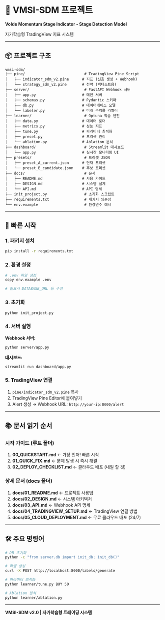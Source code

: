 # 🚀 VMSI-SDM 프로젝트

**Volde Momentum Stage Indicator - Stage Detection Model**

자가학습형 TradingView 지표 시스템

---

## 📦 프로젝트 구조

```
vmsi-sdm/
├── pine/                           # TradingView Pine Script
│   ├── indicator_sdm_v2.pine      # 지표 (신호 생성 + Webhook)
│   └── strategy_sdm_v2.pine       # 전략 (백테스트용)
├── server/                         # FastAPI Webhook 서버
│   ├── app.py                     # 메인 서버
│   ├── schemas.py                 # Pydantic 스키마
│   ├── db.py                      # 데이터베이스 모델
│   └── labeler.py                 # 미래 수익률 라벨러
├── learner/                        # Optuna 학습 엔진
│   ├── data.py                    # 데이터 로더
│   ├── metrics.py                 # 성능 지표
│   ├── tune.py                    # 파라미터 최적화
│   ├── preset.py                  # 프리셋 관리
│   └── ablation.py                # Ablation 분석
├── dashboard/                      # Streamlit 대시보드
│   └── app.py                     # 실시간 모니터링 UI
├── presets/                        # 프리셋 JSON
│   ├── preset_A_current.json      # 현재 프리셋
│   └── preset_B_candidate.json    # 후보 프리셋
├── docs/                           # 문서
│   ├── README.md                  # 사용 가이드
│   ├── DESIGN.md                  # 시스템 설계
│   └── API.md                     # API 명세
├── init_project.py                 # 초기화 스크립트
├── requirements.txt                # 패키지 의존성
└── env.example                     # 환경변수 예시
```

---

## 🎯 빠른 시작

### 1. 패키지 설치

```bash
pip install -r requirements.txt
```

### 2. 환경 설정

```bash
# .env 파일 생성
copy env.example .env

# 필요시 DATABASE_URL 등 수정
```

### 3. 초기화

```bash
python init_project.py
```

### 4. 서버 실행

**Webhook 서버:**
```bash
python server/app.py
```

**대시보드:**
```bash
streamlit run dashboard/app.py
```

### 5. TradingView 연결

1. `pine/indicator_sdm_v2.pine` 복사
2. TradingView Pine Editor에 붙여넣기
3. Alert 생성 → Webhook URL: `http://your-ip:8000/alert`

---

## 📚 문서 읽기 순서

### 시작 가이드 (루트 폴더)
1. **00_QUICKSTART.md** ← 가장 먼저! 빠른 시작
2. **01_QUICK_FIX.md** ← 문제 발생 시 즉시 해결
3. **02_DEPLOY_CHECKLIST.md** ← 클라우드 배포 (내일 할 것)

### 상세 문서 (docs 폴더)
1. **docs/01_README.md** ← 프로젝트 사용법
2. **docs/02_DESIGN.md** ← 시스템 아키텍처
3. **docs/03_API.md** ← Webhook API 명세
4. **docs/04_TRADINGVIEW_SETUP.md** ← TradingView 연결 방법
5. **docs/05_CLOUD_DEPLOYMENT.md** ← 무료 클라우드 배포 (24/7)

---

## 🛠️ 주요 명령어

```bash
# DB 초기화
python -c "from server.db import init_db; init_db()"

# 라벨 생성
curl -X POST http://localhost:8000/labels/generate

# 파라미터 최적화
python learner/tune.py BUY 50

# Ablation 분석
python learner/ablation.py
```

---

**VMSI-SDM v2.0 | 자가학습형 트레이딩 시스템**

